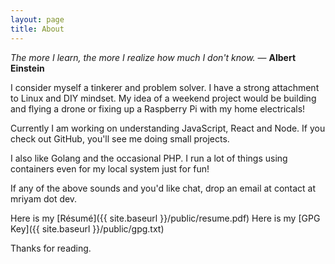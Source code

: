 ```yaml
---
layout: page
title: About
---
```


<p class="message">
  <em>The more I learn, the more I realize how much I don't know.</em> ― <strong>Albert Einstein</strong>
</p>

I consider myself a tinkerer and problem solver. I have a strong attachment to Linux and DIY mindset. My idea of a weekend project would be building and flying a drone or fixing up a Raspberry Pi with my home electricals!

Currently I am working on understanding JavaScript, React and Node. If you check out GitHub, you'll see me doing small projects.

I also like Golang and the occasional PHP. I run a lot of things using containers even for my local system just for fun!

If any of the above sounds and you'd like chat, drop an email at contact at mriyam dot dev.

Here is my [Résumé]({{ site.baseurl }}/public/resume.pdf)
Here is my [GPG Key]({{ site.baseurl }}/public/gpg.txt)

Thanks for reading.
